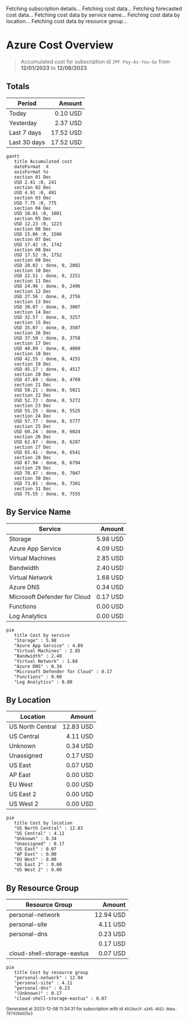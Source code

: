 Fetching subscription details...
Fetching cost data...
Fetching forecasted cost data...
Fetching cost data by service name...
Fetching cost data by location...
Fetching cost data by resource group...
# Azure Cost Overview

> Accumulated cost for subscription id `JPF Pay-As-You-Go` from **12/01/2023** to **12/08/2023**

## Totals

|Period|Amount|
|---|---:|
|Today|0.10 USD|
|Yesterday|2.37 USD|
|Last 7 days|17.52 USD|
|Last 30 days|17.52 USD|

```mermaid
gantt
   title Accumulated cost
   dateFormat  X
   axisFormat %s
   section 01 Dec
   USD 2.41 :0, 241
   section 02 Dec
   USD 4.91 :0, 491
   section 03 Dec
   USD 7.75 :0, 775
   section 04 Dec
   USD 10.01 :0, 1001
   section 05 Dec
   USD 12.23 :0, 1223
   section 06 Dec
   USD 15.06 :0, 1506
   section 07 Dec
   USD 17.42 :0, 1742
   section 08 Dec
   USD 17.52 :0, 1752
   section 09 Dec
   USD 20.02 : done, 0, 2002
   section 10 Dec
   USD 22.51 : done, 0, 2251
   section 11 Dec
   USD 24.96 : done, 0, 2496
   section 12 Dec
   USD 27.56 : done, 0, 2756
   section 13 Dec
   USD 30.07 : done, 0, 3007
   section 14 Dec
   USD 32.57 : done, 0, 3257
   section 15 Dec
   USD 35.07 : done, 0, 3507
   section 16 Dec
   USD 37.58 : done, 0, 3758
   section 17 Dec
   USD 40.09 : done, 0, 4009
   section 18 Dec
   USD 42.55 : done, 0, 4255
   section 19 Dec
   USD 45.17 : done, 0, 4517
   section 20 Dec
   USD 47.69 : done, 0, 4769
   section 21 Dec
   USD 50.21 : done, 0, 5021
   section 22 Dec
   USD 52.72 : done, 0, 5272
   section 23 Dec
   USD 55.25 : done, 0, 5525
   section 24 Dec
   USD 57.77 : done, 0, 5777
   section 25 Dec
   USD 60.24 : done, 0, 6024
   section 26 Dec
   USD 62.87 : done, 0, 6287
   section 27 Dec
   USD 65.41 : done, 0, 6541
   section 28 Dec
   USD 67.94 : done, 0, 6794
   section 29 Dec
   USD 70.47 : done, 0, 7047
   section 30 Dec
   USD 73.01 : done, 0, 7301
   section 31 Dec
   USD 75.55 : done, 0, 7555
```

## By Service Name

|Service|Amount|
|---|---:|
|Storage|5.98 USD|
|Azure App Service|4.09 USD|
|Virtual Machines|2.85 USD|
|Bandwidth|2.40 USD|
|Virtual Network|1.68 USD|
|Azure DNS|0.34 USD|
|Microsoft Defender for Cloud|0.17 USD|
|Functions|0.00 USD|
|Log Analytics|0.00 USD|

```mermaid
pie
   title Cost by service
   "Storage" : 5.98
   "Azure App Service" : 4.09
   "Virtual Machines" : 2.85
   "Bandwidth" : 2.40
   "Virtual Network" : 1.68
   "Azure DNS" : 0.34
   "Microsoft Defender for Cloud" : 0.17
   "Functions" : 0.00
   "Log Analytics" : 0.00
```

## By Location

|Location|Amount|
|---|---:|
|US North Central|12.83 USD|
|US Central|4.11 USD|
|Unknown|0.34 USD|
|Unassigned|0.17 USD|
|US East|0.07 USD|
|AP East|0.00 USD|
|EU West|0.00 USD|
|US East 2|0.00 USD|
|US West 2|0.00 USD|

```mermaid
pie
   title Cost by location
   "US North Central" : 12.83
   "US Central" : 4.11
   "Unknown" : 0.34
   "Unassigned" : 0.17
   "US East" : 0.07
   "AP East" : 0.00
   "EU West" : 0.00
   "US East 2" : 0.00
   "US West 2" : 0.00
```

## By Resource Group

|Resource Group|Amount|
|---|---:|
|personal-network|12.94 USD|
|personal-site|4.11 USD|
|personal-dns|0.23 USD|
||0.17 USD|
|cloud-shell-storage-eastus|0.07 USD|

```mermaid
pie
   title Cost by resource group
   "personal-network" : 12.94
   "personal-site" : 4.11
   "personal-dns" : 0.23
   "(Unknown)" : 0.17
   "cloud-shell-storage-eastus" : 0.07
```

<sup>Generated at 2023-12-08 11:34:31 for subscription with id `4913be3f-a345-4652-9bba-767418dd25e3`</sup>
